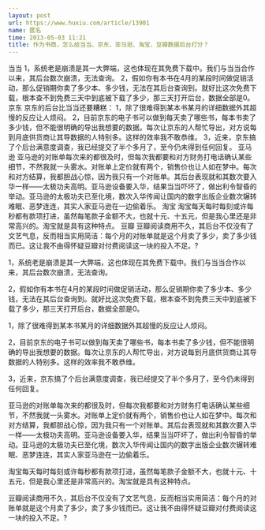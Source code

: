 ```yaml
---
layout: post
url: https://www.huxiu.com/article/13901
name: 匿名
time: 2013-05-03 11:21
title: 作为书商，怎么给当当、京东、亚马逊、淘宝、豆瓣数据后台打分？
---
```

当当 1，系统老是崩溃是其一大弊端，这也体现在其免费下载中。我们与当当合作以来，其后台数次崩溃，无法查询。 2，假如你有本书在4月的某段时间做促销活动，那么促销期你卖了多少本、多少钱，无法在其后台查询到。就好比这次免费下载，根本查不到免费三天中到底被下载了多少，那三天打开后台，数据全部是0。 京东 京东的后台比当当还要糟糕： 1，除了很难得到某本书某月的详细数据外其超慢的反应让人烦闷。 2，目前京东的电子书可以做到每天卖了哪些书，每本书卖了多少钱，但不能很明确的导出我想要的数据。每次让京东的人帮忙导出，对方说每到月底供货商让其导数据的人特别多。这样的效率我不敢恭维。 3，近来，京东搞了个后台满意度调查，我已经提交了半个多月了，至今仍未得到任何回复。 亚马逊 亚马逊的对账单每次来的都很及时，但每次我都要和对方财务打电话确认某些细节，不然我就一头雾水。对账单上定价就有两个，销售价也让人如在梦中。每次和对方结算，我都胆战心惊，因为我只有一个对账单。其后台表现就和其数次要入华一样——太极功夫高明。亚马逊设备要入华，结果当当吓坏了，做出利令智昏的举动。亚马逊的太极功夫已至化境，数次入华传闻让国内的数字出版企业数次辗转难眠、恶梦连连，其实人家亚马逊在一边偷着乐。 淘宝 淘宝每天每时每刻或许每秒都有款项打进，虽然每笔款子金额不大，也就十元、十五元，但是我心里还是非常高兴的。淘宝就是具有这种特点。 豆瓣 豆瓣阅读商用不久，其后台不仅没有了文艺气息，反而相当实用简洁：每个月的对账单就是这个月卖了多少，卖了多少钱而已。这让我不由得怀疑豆瓣对付费阅读这一块的投入不足。?

1，系统老是崩溃是其一大弊端，这也体现在其免费下载中。我们与当当合作以来，其后台数次崩溃，无法查询。

2，假如你有本书在4月的某段时间做促销活动，那么促销期你卖了多少本、多少钱，无法在其后台查询到。就好比这次免费下载，根本查不到免费三天中到底被下载了多少，那三天打开后台，数据全部是0。

1，除了很难得到某本书某月的详细数据外其超慢的反应让人烦闷。

2，目前京东的电子书可以做到每天卖了哪些书，每本书卖了多少钱，但不能很明确的导出我想要的数据。每次让京东的人帮忙导出，对方说每到月底供货商让其导数据的人特别多。这样的效率我不敢恭维。

3，近来，京东搞了个后台满意度调查，我已经提交了半个多月了，至今仍未得到任何回复。

亚马逊的对账单每次来的都很及时，但每次我都要和对方财务打电话确认某些细节，不然我就一头雾水。对账单上定价就有两个，销售价也让人如在梦中。每次和对方结算，我都胆战心惊，因为我只有一个对账单。其后台表现就和其数次要入华一样——太极功夫高明。亚马逊设备要入华，结果当当吓坏了，做出利令智昏的举动。亚马逊的太极功夫已至化境，数次入华传闻让国内的数字出版企业数次辗转难眠、恶梦连连，其实人家亚马逊在一边偷着乐。

淘宝每天每时每刻或许每秒都有款项打进，虽然每笔款子金额不大，也就十元、十五元，但是我心里还是非常高兴的。淘宝就是具有这种特点。

豆瓣阅读商用不久，其后台不仅没有了文艺气息，反而相当实用简洁：每个月的对账单就是这个月卖了多少，卖了多少钱而已。这让我不由得怀疑豆瓣对付费阅读这一块的投入不足。?

